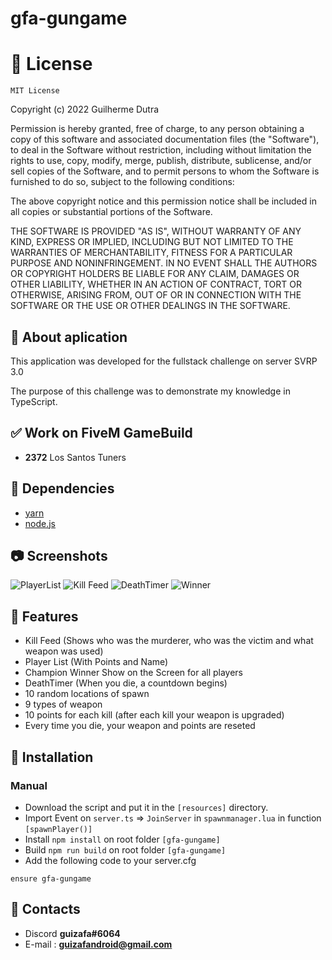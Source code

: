 # gfa-gungame

# 🔑 License

    MIT License

Copyright (c) 2022 Guilherme Dutra

Permission is hereby granted, free of charge, to any person obtaining a copy
of this software and associated documentation files (the "Software"), to deal
in the Software without restriction, including without limitation the rights
to use, copy, modify, merge, publish, distribute, sublicense, and/or sell
copies of the Software, and to permit persons to whom the Software is
furnished to do so, subject to the following conditions:

The above copyright notice and this permission notice shall be included in all
copies or substantial portions of the Software.

THE SOFTWARE IS PROVIDED "AS IS", WITHOUT WARRANTY OF ANY KIND, EXPRESS OR
IMPLIED, INCLUDING BUT NOT LIMITED TO THE WARRANTIES OF MERCHANTABILITY,
FITNESS FOR A PARTICULAR PURPOSE AND NONINFRINGEMENT. IN NO EVENT SHALL THE
AUTHORS OR COPYRIGHT HOLDERS BE LIABLE FOR ANY CLAIM, DAMAGES OR OTHER
LIABILITY, WHETHER IN AN ACTION OF CONTRACT, TORT OR OTHERWISE, ARISING FROM,
OUT OF OR IN CONNECTION WITH THE SOFTWARE OR THE USE OR OTHER DEALINGS IN THE
SOFTWARE.

## 💬 About aplication
This application was developed for the fullstack challenge on server SVRP 3.0

The purpose of this challenge was to demonstrate my knowledge in TypeScript.

## ✅ Work on FiveM GameBuild
- **2372** Los Santos Tuners

## 🧰 Dependencies
- [yarn](https://github.com/bndzor/fivem.fun/tree/master/resources/%5Bsystem%5D/%5Bbuilders%5D/yarn)
- [node.js](https://nodejs.org/en/download/)

## 📷 Screenshots
![PlayerList](https://imgur.com/J2VyWZQ.png)
![Kill Feed](https://i.imgur.com/68HJbku.png)
![DeathTimer](https://imgur.com/0rgV9hU.png)
![Winner](https://i.imgur.com/N3R1s3s.png)

## 📖 Features
- Kill Feed (Shows who was the murderer, who was the victim and what weapon was used)
- Player List (With Points and Name)
- Champion Winner Show on the Screen for all players
- DeathTimer (When you die, a countdown begins)
- 10 random locations of spawn 
- 9 types of weapon
- 10 points for each kill (after each kill your weapon is upgraded)
- Every time you die, your weapon and points are reseted

## 📝 Installation
### Manual
- Download the script and put it in the `[resources]` directory.
- Import Event on `server.ts` => `JoinServer` in `spawnmanager.lua` in function `[spawnPlayer()]`
- Install `npm install` on root folder `[gfa-gungame]`
- Build `npm run build` on root folder `[gfa-gungame]`
- Add the following code to your server.cfg
```
ensure gfa-gungame
```
## 👤 Contacts
- Discord **guizafa#6064**
- E-mail : **guizafandroid@gmail.com**

